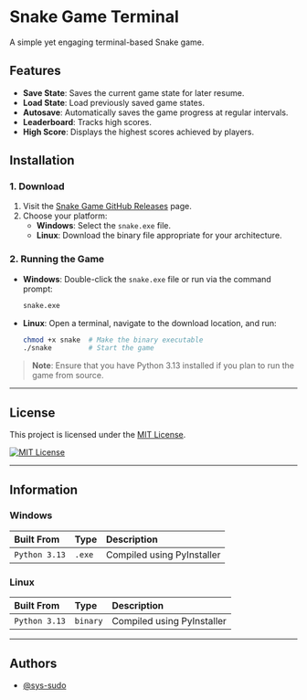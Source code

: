 
# Snake Game Terminal

A simple yet engaging terminal-based Snake game.

## Features

- **Save State**: Saves the current game state for later resume.
- **Load State**: Load previously saved game states.
- **Autosave**: Automatically saves the game progress at regular intervals.
- **Leaderboard**: Tracks high scores.
- **High Score**: Displays the highest scores achieved by players.

## Installation

### 1. Download

1. Visit the [Snake Game GitHub Releases](https://github.com/sys-sudo/snakegame/releases) page.
2. Choose your platform:
   - **Windows**: Select the `snake.exe` file.
   - **Linux**: Download the binary file appropriate for your architecture.

### 2. Running the Game

- **Windows**: Double-click the `snake.exe` file or run via the command prompt:
  ```bash
  snake.exe
  ```

- **Linux**: Open a terminal, navigate to the download location, and run:
  ```bash
  chmod +x snake  # Make the binary executable
  ./snake         # Start the game
  ```

> **Note**: Ensure that you have Python 3.13 installed if you plan to run the game from source.

---

## License

This project is licensed under the [MIT License](https://choosealicense.com/licenses/mit/).

[![MIT License](https://img.shields.io/badge/License-MIT-green.svg)](https://choosealicense.com/licenses/mit/)

---

## Information

### Windows

| Built From  | Type     | Description                |
| :---------  | :------- | :------------------------- |
| `Python 3.13` | `.exe`  | Compiled using PyInstaller |

### Linux

| Built From  | Type     | Description                |
| :---------  | :------- | :------------------------- |
| `Python 3.13` | `binary`| Compiled using PyInstaller |

---

## Authors

- [@sys-sudo](https://www.github.com/sys-sudo)
